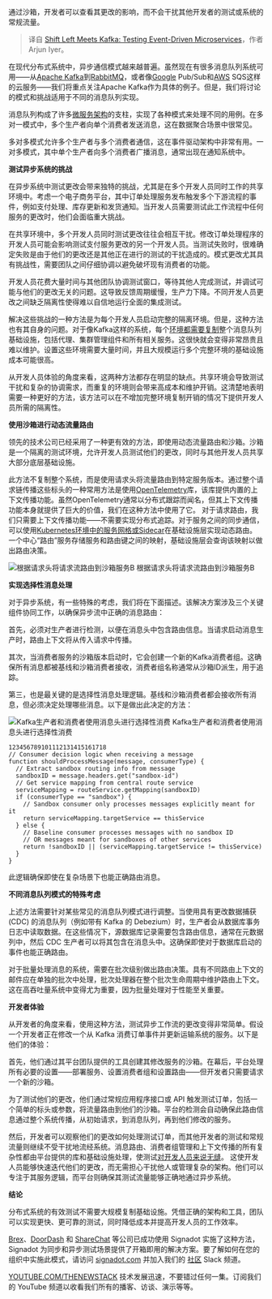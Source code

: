 
<!--
title: 左移与Kafka相遇：测试事件驱动型微服务
cover: https://cdn.thenewstack.io/media/2024/10/3292dcd9-flow.jpg
-->

通过沙箱，开发者可以查看其更改的影响，而不会干扰其他开发者的测试或系统的常规流量。

> 译自 [Shift Left Meets Kafka: Testing Event-Driven Microservices](https://thenewstack.io/shift-left-meets-kafka-testing-event-driven-microservices/)，作者 Arjun Iyer。

在现代分布式系统中，异步通信模式越来越普遍。虽然现在有很多消息队列系统可用——从[Apache Kafka](https://thenewstack.io/apache-kafka-primer/)到[RabbitMQ](https://thenewstack.io/rabbitmq-is-boring-and-i-love-it/)，或者像[Google](https://cloud.google.com/?utm_content=inline+mention) Pub/Sub和[AWS](https://aws.amazon.com/?utm_content=inline+mention) SQS这样的云服务——我们将重点关注Apache Kafka作为具体的例子。但是，我们将讨论的模式和挑战适用于不同的消息队列实现。

消息队列构成了许多[微服务架构](https://thenewstack.io/microservices/)的支柱，实现了各种模式来处理不同的用例。在多对一模式中，多个生产者向单个消费者发送消息，这在数据聚合场景中很常见。

多对多模式允许多个生产者与多个消费者通信，这在事件驱动架构中非常有用。一对多模式，其中单个生产者向多个消费者广播消息，通常出现在通知系统中。

**测试异步系统的挑战**

在异步系统中测试更改会带来独特的挑战，尤其是在多个开发人员同时工作的共享环境中。考虑一个电子商务平台，其中订单处理服务发布触发多个下游流程的事件，例如支付处理、库存更新和发货通知。当开发人员需要测试此工作流程中任何服务的更改时，他们会面临重大挑战。

在共享环境中，多个开发人员同时测试更改往往会相互干扰。修改订单处理程序的开发人员可能会影响测试支付服务更改的另一个开发人员。当测试失败时，很难确定失败是由于他们的更改还是其他正在进行的测试的干扰造成的。模式更改尤其具有挑战性，需要团队之间仔细协调以避免破坏现有消费者的功能。

开发人员花费大量时间与其他团队协调测试窗口，等待其他人完成测试，并调试可能与他们的更改无关的问题。这导致反馈周期缓慢，生产力下降。不同开发人员更改之间缺乏隔离性使得难以自信地运行全面的集成测试。

解决这些挑战的一种方法是为每个开发人员启动完整的隔离环境。但是，这种方法也有其自身的问题。对于像Kafka这样的系统，每个[环境都需要复制](https://thenewstack.io/environment-replication-doesnt-work-for-microservices/)整个消息队列基础设施，包括代理、集群管理组件和所有相关服务。这很快就会变得非常昂贵且难以维护。设置这些环境需要大量时间，并且大规模运行多个完整环境的基础设施成本可能很高。

从开发人员体验的角度来看，这两种方法都存在明显的缺点。共享环境会导致测试干扰和复杂的协调需求，而重复的环境则会带来高成本和维护开销。这清楚地表明需要一种更好的方法，该方法可以在不增加完整环境复制开销的情况下提供开发人员所需的隔离性。

**使用沙箱进行动态流量路由**

领先的技术公司已经采用了一种更有效的方法，即使用动态流量路由和沙箱。沙箱是一个隔离的测试环境，允许开发人员测试他们的更改，同时与其他开发人员共享大部分底层基础设施。

此方法不复制整个系统，而是使用请求头将流量路由到特定服务版本。通过整个请求链传播这些标头的一种常用方法是使用[OpenTelemetry](https://opentelemetry.io/)库，该库提供内置的上下文传播功能。虽然OpenTelemetry通常以分布式跟踪而闻名，但其上下文传播功能本身就提供了巨大的价值，我们在这种方法中使用了它。
对于请求路由，我们只需要上下文传播功能——不需要实现分布式追踪。对于服务之间的同步通信，可以使用[Kubernetes环境中的服务网格或Sidecar](https://thenewstack.io/scaling-environments-with-opentelemetry-and-service-mesh/)在基础设施层实现动态路由。一个中心“路由”服务存储服务和路由键之间的映射，基础设施层会查询该映射以做出路由决策。

![根据请求头将请求流路由到沙箱服务B](https://cdn.thenewstack.io/media/2024/10/b41054a8-screenshot-2024-10-29-at-7.17.45%E2%80%AFam-1024x597.png)
根据请求头将请求流路由到沙箱服务B

**实现选择性消息处理**

对于异步系统，有一些特殊的考虑，我们将在下面描述。该解决方案涉及三个关键组件协同工作，以确保异步流中正确的消息路由：

首先，必须对生产者进行检测，以便在消息头中包含路由信息。当请求启动消息生产时，路由上下文将从传入请求中传播。

其次，当消费者服务的沙箱版本启动时，它会创建一个新的Kafka消费者组。这确保所有消息都被基线和沙箱消费者接收，消费者组名称通常从沙箱ID派生，用于追踪。

第三，也是最关键的是选择性消息处理逻辑。基线和沙箱消费者都会接收所有消息，但必须决定处理哪些消息。以下是做出此决定的方法：

![Kafka生产者和消费者使用消息头进行选择性消费](https://cdn.thenewstack.io/media/2024/10/62346a5b-mq-consumers.png)
Kafka生产者和消费者使用消息头进行选择性消费

```
123456789101112131415161718
// Consumer decision logic when receiving a message
function shouldProcessMessage(message, consumerType) {
  // Extract sandbox routing info from message
  sandboxID = message.headers.get("sandbox-id")
  // Get service mapping from central route service
  serviceMapping = routeService.getMapping(sandboxID)
  if (consumerType == "sandbox") {
    // Sandbox consumer only processes messages explicitly meant for it
    return serviceMapping.targetService == thisService
  } else {
    // Baseline consumer processes messages with no sandbox ID
    // OR messages meant for sandboxes of other services
    return !sandboxID || (serviceMapping.targetService != thisService)
  }
}
```

此逻辑确保即使在复杂场景下也能正确路由消息。

**不同消息队列模式的特殊考虑**

上述方法需要针对某些常见的消息队列模式进行调整。当使用具有更改数据捕获 (CDC) 的消息队列（例如带有 Kafka 的 Debezium）时，生产者会从数据库事务日志中读取数据。在这些情况下，源数据库记录需要包含路由信息，通常在元数据列中，然后 CDC 生产者可以将其包含在消息头中。这确保即使对于数据库启动的事件也能正确路由。

对于批量处理消息的系统，需要在批次级别做出路由决策。具有不同路由上下文的邮件应在单独的批次中处理，批次处理器在整个批次生命周期中维护路由上下文。这在高吞吐量系统中变得尤为重要，因为批量处理对于性能至关重要。

**开发者体验**

从开发者的角度来看，使用这种方法，测试异步工作流的更改变得非常简单。假设一个开发者正在修改一个从 Kafka 消费订单事件并更新运输系统的服务。以下是他们的体验：

首先，他们通过其平台团队提供的工具创建其修改服务的沙箱。在幕后，平台处理所有必要的设置——部署服务、设置消费者组和设置路由——但开发者只需要请求一个新的沙箱。

为了测试他们的更改，他们通过常规应用程序接口或 API 触发测试订单，包括一个简单的标头或参数，将流量路由到他们的沙箱。平台的检测会自动确保此路由信息通过整个系统传播，从初始请求，到消息队列，再到他们修改的服务。

然后，开发者可以观察他们的更改如何处理测试订单，而其他开发者的测试和常规流量则继续不受干扰地流经系统。消息路由、消费者组管理和上下文传播的所有复杂性都由平台提供的库和基础设施处理，使测试[对开发人员来说无缝](https://thenewstack.io/are-you-delivering-on-developer-experience/)。
这使开发人员能够快速迭代他们的更改，而无需担心干扰他人或管理复杂的架构。他们可以专注于其服务逻辑，而平台则确保其测试流量能够正确地通过异步系统。

**结论**

分布式系统的有效测试不需要大规模复制基础设施。凭借正确的架构和工具，团队可以实现更快、更可靠的测试，同时降低成本并提高开发人员的工作效率。

[Brex](https://www.signadot.com/case-studies/brex-uses-signadot-to-scale-developer-testing-across-100s-of-engineers)、[DoorDash](https://www.signadot.com/case-studies/how-developers-at-doordash-get-10x-faster-feedback) 和 [ShareChat](https://www.signadot.com/case-studies/sharechat-chooses-signadot-giving-devs-high-quality-testing-feedback) 等公司已成功使用 Signadot 实施了这种方法，Signadot 为同步和异步测试场景提供了开箱即用的解决方案。要了解如何在您的组织中实施此模式，请访问 [signadot.com](http://signadot.com) 并加入我们的 [社区](https://signadotcommunity.slack.com/join/shared_invite/zt-1estxm8pv-qfiaNfiFFCaW~eUlXsVoEQ#/shared-invite/email) Slack 频道。

[YOUTUBE.COM/THENEWSTACK](https://youtube.com/thenewstack?sub_confirmation=1) 技术发展迅速，不要错过任何一集。订阅我们的 YouTube 频道以收看我们所有的播客、访谈、演示等等。